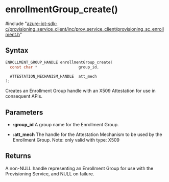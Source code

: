 # enrollmentGroup_create()

\#include "[azure-iot-sdk-c/provisioning_service_client/inc/prov_service_client/provisioning_sc_enrollment.h](../iot-c-ref-provisioning-sc-enrollment-h.md)"  

## Syntax

```C
ENROLLMENT_GROUP_HANDLE enrollmentGroup_create(
  const char *                  group_id,

  ATTESTATION_MECHANISM_HANDLE  att_mech
);
```

Creates an Enrollment Group handle with an X509 Attestation for use in consequent APIs.

## Parameters
* **:group_id** A group name for the Enrollment Group. 

* **:att_mech** The handle for the Attestation Mechanism to be used by the Enrollment Group. Note: only valid with type: X509

## Returns
A non-NULL handle representing an Enrollment Group for use with the Provisioning Service, and NULL on failure.

